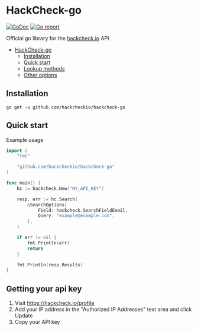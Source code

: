 # HackCheck-go

<p>
    <a href="https://pkg.go.dev/github.com/hackcheckio/hackcheck-go?tab=doc"><img src="https://godoc.org/github.com/golang/gddo?status.svg" alt="GoDoc"></a>
    <a href="https://goreportcard.com/report/github.com/hackcheckio/hackcheck-go"><img alt="Go report", src="https://goreportcard.com/badge/github.com/hackcheckio/hackcheck-go"></a>
</p>

Official go library for the [hackcheck.io](https://hackcheck.io) API

- [HackCheck-go](#hackcheck-go)
  - [Installation](#installation)
  - [Quick start](#quick-start)
  - [Lookup methods](#lookup-methods)
  - [Other options](#other-options)

## Installation

```sh-session
go get -u github.com/hackcheckio/hackcheck-go
```

## Quick start

Example usage

```go
import (
    "fmt"

	"github.com/hackcheckio/hackcheck-go"
)

func main() {
    hc := hackcheck.New("MY_API_KEY")

    resp, err := hc.Search(
        &SearchOptions{
            Field: hackcheck.SearchFieldEmail,
            Query: "example@example.com",
        },
    )

    if err != nil {
        fmt.Println(err)
        return
    }

    fmt.Println(resp.Results)
}
```

## Getting your api key

1. Visit https://hackcheck.io/profile
2. Add your IP address in the "Authorized IP Addresses" text area and click Update
3. Copy your API key
